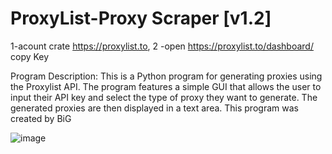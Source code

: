 # ProxyList-Proxy Scraper [v1.2]

1-acount crate https://proxylist.to,
2 -open https://proxylist.to/dashboard/ copy Key


Program Description: This is a Python program for generating proxies using the Proxylist API. The program features a simple GUI that allows the user to input their API key and select the type of proxy they want to generate. The generated proxies are then displayed in a text area. This program was created by BiG 

  ![image](https://user-images.githubusercontent.com/71230633/230744680-a5f9db9e-cdf7-4f50-a981-129456eb8e45.png)
